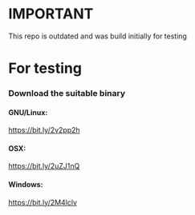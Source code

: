 # IMPORTANT
This repo is outdated and was build initially for testing

# For testing

### Download the suitable binary
#### GNU/Linux:
https://bit.ly/2v2pp2h
#### OSX: 
https://bit.ly/2uZJ1nQ
#### Windows: 
https://bit.ly/2M4lclv
